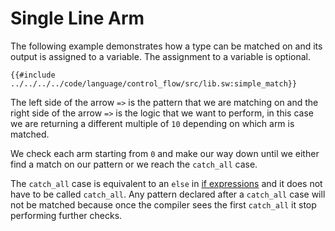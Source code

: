 # Single Line Arm

The following example demonstrates how a type can be matched on and its output is assigned to a variable. The assignment to a variable is optional.

```sway
{{#include ../../../../code/language/control_flow/src/lib.sw:simple_match}}
```

The left side of the arrow `=>` is the pattern that we are matching on and the right side of the arrow `=>` is the logic that we want to perform, in this case we are returning a different multiple of `10` depending on which arm is matched.

We check each arm starting from `0` and make our way down until we either find a match on our pattern or we reach the `catch_all` case.

The `catch_all` case is equivalent to an `else` in [if expressions](../if-expressions.md) and it does not have to be called `catch_all`. Any pattern declared after a `catch_all` case will not be matched because once the compiler sees the first `catch_all` it stop performing further checks.
